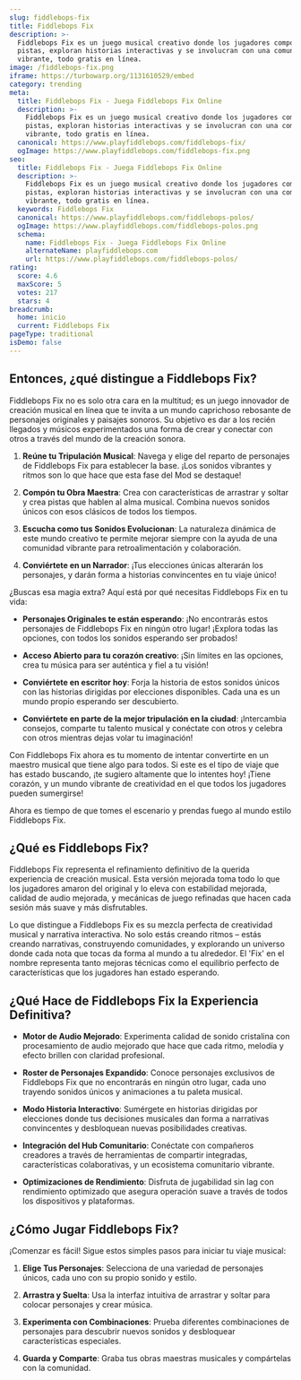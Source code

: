 ```yaml
---
slug: fiddlebops-fix
title: Fiddlebops Fix
description: >-
  Fiddlebops Fix es un juego musical creativo donde los jugadores componen
  pistas, exploran historias interactivas y se involucran con una comunidad
  vibrante, todo gratis en línea.
image: /fiddlebops-fix.png
iframe: https://turbowarp.org/1131610529/embed
category: trending
meta:
  title: Fiddlebops Fix - Juega Fiddlebops Fix Online
  description: >-
    Fiddlebops Fix es un juego musical creativo donde los jugadores componen
    pistas, exploran historias interactivas y se involucran con una comunidad
    vibrante, todo gratis en línea.
  canonical: https://www.playfiddlebops.com/fiddlebops-fix/
  ogImage: https://www.playfiddlebops.com/fiddlebops-fix.png
seo:
  title: Fiddlebops Fix - Juega Fiddlebops Fix Online
  description: >-
    Fiddlebops Fix es un juego musical creativo donde los jugadores componen
    pistas, exploran historias interactivas y se involucran con una comunidad
    vibrante, todo gratis en línea.
  keywords: Fiddlebops Fix
  canonical: https://www.playfiddlebops.com/fiddlebops-polos/
  ogImage: https://www.playfiddlebops.com/fiddlebops-polos.png
  schema:
    name: Fiddlebops Fix - Juega Fiddlebops Fix Online
    alternateName: playfiddlebops.com
    url: https://www.playfiddlebops.com/fiddlebops-polos/
rating:
  score: 4.6
  maxScore: 5
  votes: 217
  stars: 4
breadcrumb:
  home: inicio
  current: Fiddlebops Fix
pageType: traditional
isDemo: false
---
```


## Entonces, ¿qué distingue a Fiddlebops Fix?

Fiddlebops Fix no es solo otra cara en la multitud; es un juego innovador de creación musical en línea que te invita a un mundo caprichoso rebosante de personajes originales y paisajes sonoros. Su objetivo es dar a los recién llegados y músicos experimentados una forma de crear y conectar con otros a través del mundo de la creación sonora.

1. **Reúne tu Tripulación Musical**: Navega y elige del reparto de personajes de Fiddlebops Fix para establecer la base. ¡Los sonidos vibrantes y ritmos son lo que hace que esta fase del Mod se destaque!

1. **Compón tu Obra Maestra**: Crea con características de arrastrar y soltar y crea pistas que hablen al alma musical. Combina nuevos sonidos únicos con esos clásicos de todos los tiempos.

1. **Escucha como tus Sonidos Evolucionan**: La naturaleza dinámica de este mundo creativo te permite mejorar siempre con la ayuda de una comunidad vibrante para retroalimentación y colaboración.

1. **Conviértete en un Narrador**: ¡Tus elecciones únicas alterarán los personajes, y darán forma a historias convincentes en tu viaje único!

¿Buscas esa magia extra? Aquí está por qué necesitas Fiddlebops Fix en tu vida:

- **Personajes Originales te están esperando**: ¡No encontrarás estos personajes de Fiddlebops Fix en ningún otro lugar! ¡Explora todas las opciones, con todos los sonidos esperando ser probados!

- **Acceso Abierto para tu corazón creativo**: ¡Sin límites en las opciones, crea tu música para ser auténtica y fiel a tu visión!

- **Conviértete en escritor hoy**: Forja la historia de estos sonidos únicos con las historias dirigidas por elecciones disponibles. Cada una es un mundo propio esperando ser descubierto.

- **Conviértete en parte de la mejor tripulación en la ciudad**: ¡Intercambia consejos, comparte tu talento musical y conéctate con otros y celebra con otros mientras dejas volar tu imaginación!

Con Fiddlebops Fix ahora es tu momento de intentar convertirte en un maestro musical que tiene algo para todos. Si este es el tipo de viaje que has estado buscando, ¡te sugiero altamente que lo intentes hoy! ¡Tiene corazón, y un mundo vibrante de creatividad en el que todos los jugadores pueden sumergirse!

Ahora es tiempo de que tomes el escenario y prendas fuego al mundo estilo Fiddlebops Fix.

## ¿Qué es Fiddlebops Fix?

Fiddlebops Fix representa el refinamiento definitivo de la querida experiencia de creación musical. Esta versión mejorada toma todo lo que los jugadores amaron del original y lo eleva con estabilidad mejorada, calidad de audio mejorada, y mecánicas de juego refinadas que hacen cada sesión más suave y más disfrutables.

Lo que distingue a Fiddlebops Fix es su mezcla perfecta de creatividad musical y narrativa interactiva. No solo estás creando ritmos – estás creando narrativas, construyendo comunidades, y explorando un universo donde cada nota que tocas da forma al mundo a tu alrededor. El 'Fix' en el nombre representa tanto mejoras técnicas como el equilibrio perfecto de características que los jugadores han estado esperando.

## ¿Qué Hace de Fiddlebops Fix la Experiencia Definitiva?

- **Motor de Audio Mejorado**: Experimenta calidad de sonido cristalina con procesamiento de audio mejorado que hace que cada ritmo, melodía y efecto brillen con claridad profesional.

- **Roster de Personajes Expandido**: Conoce personajes exclusivos de Fiddlebops Fix que no encontrarás en ningún otro lugar, cada uno trayendo sonidos únicos y animaciones a tu paleta musical.

- **Modo Historia Interactivo**: Sumérgete en historias dirigidas por elecciones donde tus decisiones musicales dan forma a narrativas convincentes y desbloquean nuevas posibilidades creativas.

- **Integración del Hub Comunitario**: Conéctate con compañeros creadores a través de herramientas de compartir integradas, características colaborativas, y un ecosistema comunitario vibrante.

- **Optimizaciones de Rendimiento**: Disfruta de jugabilidad sin lag con rendimiento optimizado que asegura operación suave a través de todos los dispositivos y plataformas.

## ¿Cómo Jugar Fiddlebops Fix?

¡Comenzar es fácil! Sigue estos simples pasos para iniciar tu viaje musical:

1. **Elige Tus Personajes**: Selecciona de una variedad de personajes únicos, cada uno con su propio sonido y estilo.

1. **Arrastra y Suelta**: Usa la interfaz intuitiva de arrastrar y soltar para colocar personajes y crear música.

1. **Experimenta con Combinaciones**: Prueba diferentes combinaciones de personajes para descubrir nuevos sonidos y desbloquear características especiales.

1. **Guarda y Comparte**: Graba tus obras maestras musicales y compártelas con la comunidad.